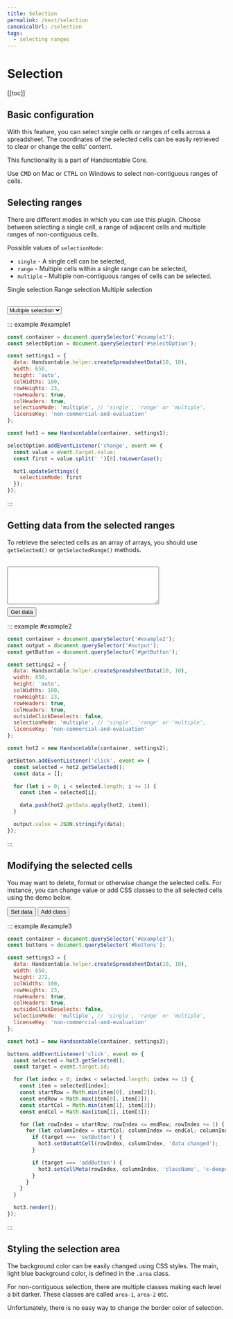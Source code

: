 ```yaml
---
title: Selection
permalink: /next/selection
canonicalUrl: /selection
tags:
  - selecting ranges
---
```


# Selection

[[toc]]

## Basic configuration

With this feature, you can select single cells or ranges of cells across a spreadsheet. The coordinates of the selected cells can be easily retrieved to clear or change the cells' content.

This functionality is a part of Handsontable Core.

Use <kbd>CMD</kbd> on Mac or <kbd>CTRL</kbd> on Windows to select non-contiguous ranges of cells.

## Selecting ranges

There are different modes in which you can use this plugin. Choose between selecting a single cell, a range of adjacent cells and multiple ranges of non-contiguous cells.

Possible values of `selectionMode`:

* `single` - A single cell can be selected,
* `range` - Multiple cells within a single range can be selected,
* `multiple` - Multiple non-contiguous ranges of cells can be selected.

Single selection Range selection Multiple selection

<div>
  <select id="selectOption" style="width: auto; margin-top: 16px">
    <option>Single selection</option>
    <option>Range selection</option>
    <option selected="selected">Multiple selection</option>
  </select>
</div>

::: example #example1
```js
const container = document.querySelector('#example1');
const selectOption = document.querySelector('#selectOption');

const settings1 = {
  data: Handsontable.helper.createSpreadsheetData(10, 10),
  width: 650,
  height: 'auto',
  colWidths: 100,
  rowHeights: 23,
  rowHeaders: true,
  colHeaders: true,
  selectionMode: 'multiple', // 'single', 'range' or 'multiple',
  licenseKey: 'non-commercial-and-evaluation'
};

const hot1 = new Handsontable(container, settings1);

selectOption.addEventListener('change', event => {
  const value = event.target.value;
  const first = value.split(' ')[0].toLowerCase();

  hot1.updateSettings({
    selectionMode: first
  });
});
```
:::

## Getting data from the selected ranges

To retrieve the selected cells as an array of arrays, you should use `getSelected()` or `getSelectedRange()` methods.

<textarea style="margin: 16px 0 7px; width: 350px; height: 87px" id="output"></textarea>
<div>
  <button id="getButton">Get data</button>
</div>

::: example #example2
```js
const container = document.querySelector('#example2');
const output = document.querySelector('#output');
const getButton = document.querySelector('#getButton');

const settings2 = {
  data: Handsontable.helper.createSpreadsheetData(10, 10),
  width: 650,
  height: 'auto',
  colWidths: 100,
  rowHeights: 23,
  rowHeaders: true,
  colHeaders: true,
  outsideClickDeselects: false,
  selectionMode: 'multiple', // 'single', 'range' or 'multiple',
  licenseKey: 'non-commercial-and-evaluation'
};

const hot2 = new Handsontable(container, settings2);

getButton.addEventListener('click', event => {
  const selected = hot2.getSelected();
  const data = [];

  for (let i = 0; i < selected.length; i += 1) {
    const item = selected[i];

    data.push(hot2.getData.apply(hot2, item));
  }

  output.value = JSON.stringify(data);
});
```
:::

## Modifying the selected cells

You may want to delete, format or otherwise change the selected cells. For instance, you can change value or add CSS classes to the all selected cells using the demo below.

<div id="buttons" style="margin-top: 10px">
  <button id="setButton">Set data</button>
  <button id="addButton">Add class</button>
</div>

::: example #example3
```js
const container = document.querySelector('#example3');
const buttons = document.querySelector('#buttons');

const settings3 = {
  data: Handsontable.helper.createSpreadsheetData(10, 10),
  width: 650,
  height: 272,
  colWidths: 100,
  rowHeights: 23,
  rowHeaders: true,
  colHeaders: true,
  outsideClickDeselects: false,
  selectionMode: 'multiple', // 'single', 'range' or 'multiple',
  licenseKey: 'non-commercial-and-evaluation'
};

const hot3 = new Handsontable(container, settings3);

buttons.addEventListener('click', event => {
  const selected = hot3.getSelected();
  const target = event.target.id;

  for (let index = 0; index < selected.length; index += 1) {
    const item = selected[index];
    const startRow = Math.min(item[0], item[2]);
    const endRow = Math.max(item[0], item[2]);
    const startCol = Math.min(item[1], item[3]);
    const endCol = Math.max(item[1], item[3]);

    for (let rowIndex = startRow; rowIndex <= endRow; rowIndex += 1) {
      for (let columnIndex = startCol; columnIndex <= endCol; columnIndex += 1) {
        if (target === 'setButton') {
          hot3.setDataAtCell(rowIndex, columnIndex, 'data changed');
        }

        if (target === 'addButton') {
          hot3.setCellMeta(rowIndex, columnIndex, 'className', 'c-deeporange');
        }
      }
    }
  }

  hot3.render();
});
```
:::

## Styling the selection area

The background color can be easily changed using CSS styles. The main, light blue background color, is defined in the `.area` class.

For non-contiguous selection, there are multiple classes making each level a bit darker. These classes are called `area-1`, `area-2` etc.

Unfortunately, there is no easy way to change the border color of selection.
